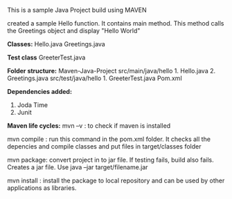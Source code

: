 This is a sample Java Project build using MAVEN

created a sample Hello function. It contains main method. This method calls the Greetings object and display "Hello World" 

 

**Classes:**
    Hello.java 
    Greetings.java

**Test class**
    GreeterTest.java

**Folder structure:**
   Maven-Java-Project
     src/main/java/hello 
         1. Hello.java 
         2. Greetings.java 
     src/test/java/hello 
         1. GreeterTest.java 
     Pom.xml
 
**Dependencies added:**
  1. Joda Time 
  2. Junit
  
 **Maven life cycles:**
  mvn –v : to check if maven is installed
 
  mvn compile : run this command in the pom.xml folder. It checks all the depencies and compile classes and put files in target/classes                 folder
 
  mvn package: convert project in to jar file. If testing fails, build also fails. Creates a jar file. Use java –jar target/filename.jar 

  mvn install : install the package to local repository and can be used by other applications as libraries.  

